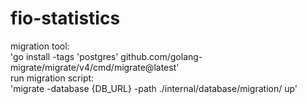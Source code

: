 # fio-statistics
 
migration tool:  
'go install -tags 'postgres' github.com/golang-migrate/migrate/v4/cmd/migrate@latest'  
run migration script:  
'migrate -database {DB_URL} -path ./internal/database/migration/ up'  
 
